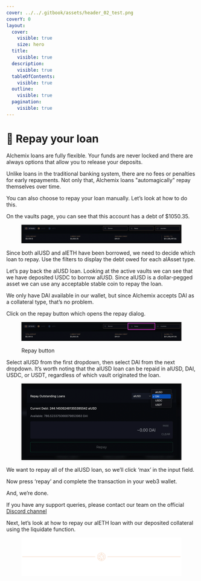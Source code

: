 ```yaml
---
cover: ../../.gitbook/assets/header_02_test.png
coverY: 0
layout:
  cover:
    visible: true
    size: hero
  title:
    visible: true
  description:
    visible: true
  tableOfContents:
    visible: true
  outline:
    visible: true
  pagination:
    visible: true
---
```


# 🌟 Repay your loan

Alchemix loans are fully flexible. Your funds are never locked and there are always options that allow you to release your deposits.

Unlike loans in the traditional banking system, there are no fees or penalties for early repayments. Not only that, Alchemix loans "automagically" repay themselves over time.

You can also choose to repay your loan manually. Let’s look at how to do this.

On the vaults page, you can see that this account has a debt of $1050.35.

<figure><img src="../../.gitbook/assets/image (11) (1).png" alt=""></img></figure>

Since both alUSD and alETH have been borrowed, we need to decide which loan to repay. Use the filters to display the debt owed for each alAsset type.

Let’s pay back the alUSD loan. Looking at the active vaults we can see that we have deposited USDC to borrow alUSD. Since alUSD is a dollar-pegged asset we can use any acceptable stable coin to repay the loan.

We only have DAI available in our wallet, but since Alchemix accepts DAI as a collateral type, that’s no problem.

Click on the repay button which opens the repay dialog.

<figure><img src="../../.gitbook/assets/image (12) (1).png" alt=""><figcaption><p>Repay button</p></figcaption></img></figure>

Select alUSD from the first dropdown, then select DAI from the next dropdown. It’s worth noting that the alUSD loan can be repaid in alUSD, DAI, USDC, or USDT, regardless of which vault originated the loan.

<figure><img src="../../.gitbook/assets/image (14) (1).png" alt=""></img></figure>

We want to repay all of the alUSD loan, so we’ll click ‘max’ in the input field.

Now press ‘repay’ and complete the transaction in your web3 wallet.

And, we’re done.

If you have any support queries, please contact our team on the official [Discord channel](https://alchemix-finance.gitbook.io/user-docs/resources)

Next, let’s look at how to repay our alETH loan with our deposited collateral using the liquidate function.

<figure>
  <img src="../../.gitbook/assets/header_02_test.png" alt=""></img>
</figure>
